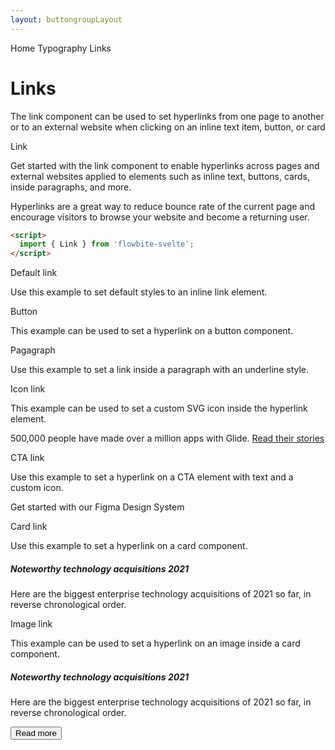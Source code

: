 ```yaml
---
layout: buttongroupLayout
---
```


<script>
  import { Htwo, ExampleDiv, GitHubSource, CompoDescription, TableProp, TableDefaultRow} from '../../utils'
  import {  A, P, Button, Card, Heading, Figma, Breadcrumb, BreadcrumbItem } from '$lib'
  import { Home, ArrowRight } from 'svelte-heros';

  import componentProps from '../../props/ButtonGroup.json'

  // Props table
  let items = componentProps.props
  let propHeader = ['Name', 'Type', 'Default']
  let divClass='w-full relative overflow-x-auto shadow-md sm:rounded-lg py-4'
  let theadClass ='text-xs text-gray-700 uppercase bg-gray-50 dark:bg-gray-700 dark:text-white'
</script>

<Breadcrumb class="pb-8">
  <BreadcrumbItem href="/" icon={Home} variation="solid">Home</BreadcrumbItem>
  <BreadcrumbItem href="/typography/">Typography</BreadcrumbItem>
	<BreadcrumbItem>Links</BreadcrumbItem>
</Breadcrumb>

<h1 class="text-3xl w-full dark:text-white pt-8 pb-4">Links</h1>

<CompoDescription>The link component can be used to set hyperlinks from one page to another or to an external website when clicking on an inline text item, button, or card</CompoDescription>

<ExampleDiv>
<GitHubSource href="buttongroups/A.svelte">Link</GitHubSource>
</ExampleDiv>

Get started with the link component to enable hyperlinks across pages and external websites applied to elements such as inline text, buttons, cards, inside paragraphs, and more.

Hyperlinks are a great way to reduce bounce rate of the current page and encourage visitors to browse your website and become a returning user.

<Htwo label="Setup" />

```html
<script>
  import { Link } from 'flowbite-svelte';
</script>
```

<Heading tag="h2" class='htwo mb-4 mt-8' customSize="text-2xl font-semibold">Default link</Heading>

Use this example to set default styles to an inline link element.


<ExampleDiv>

</ExampleDiv>

<Heading tag="h2" class='htwo mb-4 mt-8' customSize="text-2xl font-semibold">Button</Heading>

This example can be used to set a hyperlink on a button component.

<ExampleDiv>

</ExampleDiv>

<Heading tag="h2" class='htwo mb-4 mt-8' customSize="text-2xl font-semibold">Pagagraph</Heading>

Use this example to set a link inside a paragraph with an underline style.

<ExampleDiv>

</ExampleDiv>


<Heading tag="h2" class='htwo mb-4 mt-8' customSize="text-2xl font-semibold">Icon link</Heading>

This example can be used to set a custom SVG icon inside the hyperlink element.

<ExampleDiv>
<P>500,000 people have made over a million apps with Glide. <A href="/" textColor="text-blue-600 dark:text-blue-500" aClass="inline-flex items-center font-medium  hover:underline">
Read their stories
<ArrowRight /></A>
</P>
</ExampleDiv>

<Heading tag="h2" class='htwo mb-4 mt-8' customSize="text-2xl font-semibold">CTA link</Heading>

Use this example to set a hyperlink on a CTA element with text and a custom icon.


<ExampleDiv>
<A textColor="text-gray-500 dark:text-gray-400 dark:hover:text-white" aClass="inline-flex justify-center items-center p-5 text-base font-medium bg-gray-50 rounded-lg hover:text-gray-900 hover:bg-gray-100 dark:bg-gray-800 dark:hover:bg-gray-700">
<Figma />
<span class="w-full">Get started with our  Figma Design System</span>
<ArrowRight />
</A>
</ExampleDiv>

<Heading tag="h2" class='htwo mb-4 mt-8' customSize="text-2xl font-semibold">Card link</Heading>

Use this example to set a hyperlink on a card component.

<ExampleDiv>
<Card href="/cards">
    <h5 class="mb-2 text-2xl font-bold tracking-tight text-gray-900 dark:text-white">Noteworthy technology acquisitions 2021</h5>
    <p class="font-normal text-gray-700 dark:text-gray-400 leading-tight">
      Here are the biggest enterprise technology acquisitions of 2021 so far, in reverse chronological order.
    </p>
  </Card>
</ExampleDiv>

<Heading tag="h2" class='htwo mb-4 mt-8' customSize="text-2xl font-semibold">Image link</Heading>

This example can be used to set a hyperlink on an image inside a card component.

<ExampleDiv>
<Card img="/images/image-1.jpeg" href="/cards">
    <h5 class="mb-2 text-2xl font-bold tracking-tight text-gray-900 dark:text-white">Noteworthy technology acquisitions 2021</h5>
    <p class="mb-3 font-normal text-gray-700 dark:text-gray-400 leading-tight">
      Here are the biggest enterprise technology acquisitions of 2021 so far, in reverse chronological order.
    </p>
    <Button>
      Read more <ArrowRight class="w-5 h-5 ml-2"/>
    </Button>
  </Card>
</ExampleDiv>